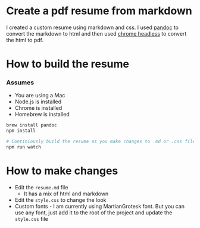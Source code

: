 # Create a pdf resume from markdown
I created a custom resume using markdown and css. I used [pandoc](https://pandoc.org/) to convert the markdown to html and then used [chrome headless](https://developers.google.com/web/updates/2017/04/headless-chrome) to convert the html to pdf.

# How to build the resume

### Assumes
- You are using a Mac
- Node.js is installed
- Chrome is installed
- Homebrew is installed

```bash
brew install pandoc
npm install

# Continiously build the resume as you make changes to .md or .css files
npm run watch
```

# How to make changes
- Edit the `resume.md` file
  - It has a mix of html and markdown
- Edit the `style.css` to change the look
- Custom fonts - I am currently using MartianGrotesk font. But you can use any font, just add it to the root of the project and update the `style.css` file